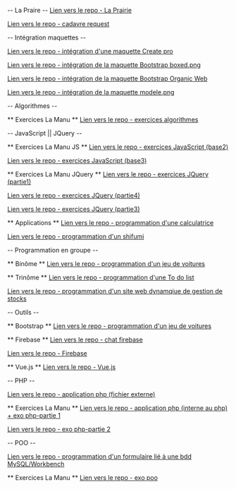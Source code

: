 -- La Praire --
[Lien vers le repo - La Prairie](https://dwwm-gen-guyane-1.github.io/kathleen-m/2019_la_prairie/)

[Lien vers le repo - cadavre request](https://dwwm-gen-guyane-1.github.io/kathleen-m/cadavre-request/)



-- Intégration maquettes --

[Lien vers le repo - intégration d'une maquette Create pro](https://dwwm-gen-guyane-1.github.io/kathleen-m/create-pro/)

[Lien vers le repo - intégration de la maquette Bootstrap boxed.png](https://dwwm-gen-guyane-1.github.io/kathleen-m/exo-bootstrap/)

[Lien vers le repo - intégration de la maquette Bootstrap Organic Web](https://dwwm-gen-guyane-1.github.io/kathleen-m/organic_bootstrap/)

[Lien vers le repo - intégration de la maquette modele.png](https://dwwm-gen-guyane-1.github.io/kathleen-m/integration_modele/)

-- Algorithmes --

** Exercices La Manu **
[Lien vers le repo - exercices algorithmes](https://dwwm-gen-guyane-1.github.io/kathleen-m/exo_algo/)

-- JavaScript || JQuery --

** Exercices La Manu JS **
[Lien vers le repo - exercices JavaScript (base2)](https://dwwm-gen-guyane-1.github.io/kathleen-m/exo_js/)

[Lien vers le repo - exercices JavaScript (base3)](https://dwwm-gen-guyane-1.github.io/kathleen-m/exo_js3/)


** Exercices La Manu JQuery **
[Lien vers le repo - exercices JQuery (partie1)](https://dwwm-gen-guyane-1.github.io/kathleen-m/exo_jquery/)

[Lien vers le repo - exercices JQuery (partie4)](https://dwwm-gen-guyane-1.github.io/kathleen-m/exo_jquery4/)

[Lien vers le repo - exercices JQuery (partie3)](https://dwwm-gen-guyane-1.github.io/kathleen-m/exo_jquery3/)


** Applications **
[Lien vers le repo - programmation d'une calculatrice](https://dwwm-gen-guyane-1.github.io/kathleen-m/calculatrice_js/)

[Lien vers le repo - programmation d'un shifumi](https://dwwm-gen-guyane-1.github.io/kathleen-m/exo_chifoumi/)


-- Programmation en groupe --

** Binôme **
[Lien vers le repo - programmation d'un jeu de voitures](https://github.com/DWWM-GEN-Guyane-1/racer-game-luka.git)


** Trinôme **
[Lien vers le repo - programmation d'une To do list](https://github.com/DWWM-GEN-Guyane-1/todo-list-lka)

[Lien vers le repo - programmation d'un site web dynamqiue de gestion de stocks](https://github.com/DWWM-GEN-Guyane-1/init-php)


-- Outils --

** Bootstrap **
[Lien vers le repo - programmation d'un jeu de voitures](https://github.com/DWWM-GEN-Guyane-1/kathleen-m/exo-bootstrap)

** Firebase **
[Lien vers le repo - chat firebase](https://dwwm-gen-guyane-1.github.io/kathleen-m/chat-firebase/)

[Lien vers le repo - Firebase](https://dwwm-gen-guyane-1.github.io/kathleen-m/test-firebase/)

** Vue.js **
[Lien vers le repo - Vue.js](https://dwwm-gen-guyane-1.github.io/kathleen-m/test-vuejs/)


-- PHP --

[Lien vers le repo - application php (fichier externe)](https://dwwm-gen-guyane-1.github.io/kathleen-m/apply-php-ext/)

** Exercices La Manu **
[Lien vers le repo - application php (interne au php) + exo php-partie 1](https://dwwm-gen-guyane-1.github.io/kathleen-m/apply-php/)

[Lien vers le repo - exo php-partie 2](https://dwwm-gen-guyane-1.github.io/kathleen-m/exo_php2)


-- POO --

[Lien vers le repo - programmation d'un formulaire lié à une bdd MySQL/Workbench](https://dwwm-gen-guyane-1.github.io/kathleen-m/mcd-form)

** Exercices La Manu **
[Lien vers le repo - exo poo](https://dwwm-gen-guyane-1.github.io/kathleen-m/exo_poo)



